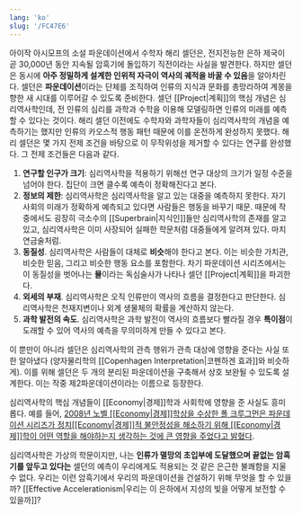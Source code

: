 ```yaml
---
lang: 'ko'
slug: '/FC47E6'
---
```


아이작 아시모프의 소설 파운데이션에서 수학자 해리 셀던은, 전지전능한 은하 제국이 곧 30,000년 동안 지속될 암흑기에 돌입하기 직전이라는 사실을 발견한다. 하지만 셀던은 동시에 **아주 정밀하게 설계한 인위적 자극이 역사의 궤적을 바꿀 수 있음**을 알아차린다. 셀던은 **파운데이션**이라는 단체를 조직하여 인류의 지식과 문화를 총망라하여 계몽을 향한 새 시대를 이루어갈 수 있도록 준비한다. 셀던 [[Project|계획]]의 핵심 개념은 심리역사학인데, 전 인류의 심리를 과학과 수학을 이용해 모델링하면 인류의 미래를 예측할 수 있다는 것이다.
해리 셀던 이전에도 수학자와 과학자들이 심리역사학의 개념을 예측하기는 했지만 인류의 카오스적 행동 패턴 때문에 이를 온전하게 완성하지 못했다. 해리 셀던은 몇 가지 전제 조건을 바탕으로 이 무작위성을 제거할 수 있다는 연구를 완성했다. 그 전제 조건들은 다음과 같다.

1. **연구할 인구가 크기**: 심리역사학을 적용하기 위해선 연구 대상의 크기가 일정 수준을 넘어야 한다. 집단이 크면 클수록 예측이 정확해진다고 본다.
2. **정보의 제한**: 심리역사학은 심리역사학을 알고 있는 대중을 예측하지 못한다. 자기 사회의 미래가 정확하게 예측되고 있다면 사람들은 행동을 바꾸기 때문. 때문에 작중에서도 굉장히 극소수의 [[Superbrain|지식인]]들만 심리역사학의 존재를 알고 있고, 심리역사학은 이미 사장되어 실패한 학문처럼 대중들에게 알려져 있다. 마치 연금술처럼.
3. **동질성**. 심리역사학은 사람들이 대체로 **비슷**해야 한다고 본다. 이는 비슷한 가치관, 비슷한 믿음, 그리고 비슷한 행동 요소를 포함한다. 차기 파운데이션 시리즈에서는 이 동질성을 벗어나는 **뮬**이라는 독심술사가 나타나 셀던 [[Project|계획]]을 파괴한다.
4. **외세의 부재**. 심리역사학은 오직 인류만이 역사의 흐름을 결정한다고 판단한다. 심리역사학은 천재지변이나 외계 생물체의 확률을 계산하지 않는다.
5. **과학 발전의 속도**. 심리역사학은 과학 발전이 역사의 흐름보다 빨라질 경우 **특이점**이 도래할 수 있어 역사의 예측을 무의미하게 만들 수 있다고 본다.

이 뿐만이 아니라 셀던은 심리역사학의 관측 행위가 관측 대상에 영향을 준다는 사실 또한 알아냈다 (양자물리학의 [[Copenhagen Interpretation|코펜하겐 효과]]와 비슷하게). 이를 위해 셀던은 두 개의 분리된 파운데이션을 구축해서 상호 보완될 수 있도록 설계한다. 이는 작중 제2파운데이션이라는 이름으로 등장한다.

심리역사학의 핵심 개념들이 [[Economy|경제]]학과 사회학에 영향을 준 사실도 흥미롭다. 예를 들어, [2008년 노벨 [[Economy|경제]]학상을 수상한 폴 크루그먼은 파운데이션 시리즈가 정치[[Economy|경제]]적 불안정성을 해소하기 위해 [[Economy|경제]]학이 어떤 역할을 해야하는지 생각하는 것에 큰 영향을 주었다고 밝혔다](https://www.theguardian.com/books/2012/dec/04/paul-krugman-asimov-economics).

심리역사학은 가상의 학문이지만, 나는 **인류가 멸망의 초입부에 도달했으며 끝없는 암흑기를 앞두고 있다는** 셀던의 예측이 우리에게도 적용되는 것 같은 은근한 불쾌함을 지울 수 없다. 우리는 이런 암흑기에서 우리의 파운데이션을 건설하기 위해 무엇을 할 수 있을까? [[Effective Accelerationism|우리는 이 은하에서 지성의 빛을 어떻게 보전할 수 있을까]]?
